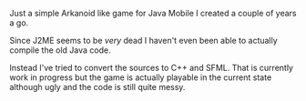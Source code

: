 Just a simple Arkanoid like game for Java Mobile I created a couple of years a go.

Since J2ME seems to be *very* dead I haven't even been able to actually compile the old Java code.

Instead I've tried to convert the sources to C++ and SFML. That is currently work in progress but the game is actually playable in the current state although ugly and the code is still quite messy.
